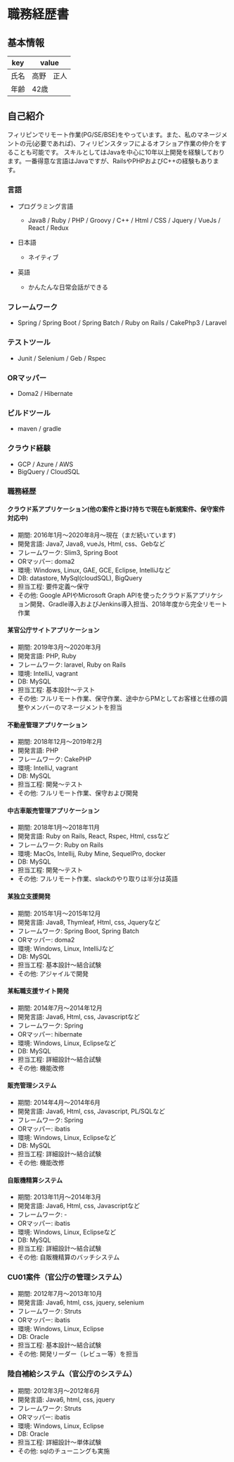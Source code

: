 # 職務経歴書
## 基本情報
|key|value|
|---|-----|
|氏名|高野　正人|
|年齢|42歳|

## 自己紹介
フィリピンでリモート作業(PG/SE/BSE)をやっています。また、私のマネージメントの元(必要であれば)、フィリピンスタッフによるオフショア作業の仲介をすることも可能です。
スキルとしてはJavaを中心に10年以上開発を経験しております。一番得意な言語はJavaですが、RailsやPHPおよびC++の経験もあります。

### 言語

- プログラミング言語
  - Java8 / Ruby / PHP / Groovy / C++ / Html / CSS / Jquery / VueJs / React / Redux

- 日本語
  - ネイティブ
- 英語
  - かんたんな日常会話ができる

### フレームワーク

- Spring / Spring Boot / Spring Batch / Ruby on Rails / CakePhp3 / Laravel

### テストツール

- Junit / Selenium / Geb / Rspec

### ORマッパー

- Doma2 / Hibernate

### ビルドツール

- maven / gradle 

### クラウド経験

- GCP / Azure / AWS
- BigQuery / CloudSQL 

### 職務経歴
#### クラウド系アプリケーション(他の案件と掛け持ちで現在も新規案件、保守案件対応中)
- 期間: 2016年1月〜2020年8月〜現在（まだ続いています)
- 開発言語: Java7, Java8, vueJs, Html, css、Gebなど
- フレームワーク: Slim3, Spring Boot
- ORマッパー: doma2
- 環境: Windows, Linux, GAE, GCE, Eclipse, IntelliJなど
- DB: datastore, MySql(cloudSQL), BigQuery
- 担当工程: 要件定義〜保守
- その他: Google APIやMicrosoft Graph APIを使ったクラウド系アプリケション開発、Gradle導入およびJenkins導入担当、2018年度から完全リモート作業

#### 某官公庁サイトアプリケーション
- 期間: 2019年3月〜2020年3月
- 開発言語: PHP, Ruby
- フレームワーク: laravel, Ruby on Rails
- 環境: IntelliJ, vagrant
- DB: MySQL
- 担当工程: 基本設計〜テスト
- その他: フルリモート作業、保守作業、途中からPMとしてお客様と仕様の調整やメンバーのマネージメントを担当

#### 不動産管理アプリケーション
- 期間: 2018年12月〜2019年2月
- 開発言語: PHP
- フレームワーク: CakePHP
- 環境: IntelliJ, vagrant
- DB: MySQL
- 担当工程: 開発〜テスト
- その他: フルリモート作業、保守および開発

#### 中古車販売管理アプリケーション
- 期間: 2018年1月〜2018年11月
- 開発言語: Ruby on Rails, React, Rspec, Html, cssなど
- フレームワーク: Ruby on Rails
- 環境: MacOs, Intellij, Ruby Mine, SequelPro, docker
- DB: MySQL
- 担当工程: 開発〜テスト
- その他: フルリモート作業、slackのやり取りは半分は英語

#### 某独立支援開発
- 期間: 2015年1月〜2015年12月
- 開発言語: Java8, Thymleaf, Html, css, Jqueryなど
- フレームワーク: Spring Boot, Spring Batch
- ORマッパー: doma2
- 環境: Windows, Linux, IntelliJなど
- DB: MySQL
- 担当工程: 基本設計〜結合試験
- その他: アジャイルで開発

#### 某転職支援サイト開発
- 期間: 2014年7月〜2014年12月
- 開発言語: Java6, Html, css, Javascriptなど
- フレームワーク: Spring
- ORマッパー: hibernate
- 環境: Windows, Linux, Eclipseなど
- DB: MySQL
- 担当工程: 詳細設計〜結合試験
- その他: 機能改修

#### 販売管理システム
- 期間: 2014年4月〜2014年6月
- 開発言語: Java6, Html, css, Javascript, PL/SQLなど
- フレームワーク: Spring
- ORマッパー: ibatis
- 環境: Windows, Linux, Eclipseなど
- DB: MySQL
- 担当工程: 詳細設計〜結合試験
- その他: 機能改修

#### 自販機精算システム
- 期間: 2013年11月〜2014年3月
- 開発言語: Java6, Html, css, Javascriptなど
- フレームワーク: -
- ORマッパー: ibatis
- 環境: Windows, Linux, Eclipseなど
- DB: MySQL
- 担当工程: 詳細設計〜結合試験
- その他: 自販機精算のバッチシステム

### CU01案件（官公庁の管理システム）
- 期間: 2012年7月〜2013年10月
- 開発言語: Java6, html, css, jquery, selenium
- フレームワーク: Struts
- ORマッパー: ibatis
- 環境: Windows, Linux, Eclipse
- DB: Oracle
- 担当工程: 基本設計〜結合試験
- その他: 開発リーダー（レビュー等）を担当

### 陸自補給システム（官公庁のシステム）
- 期間: 2012年3月〜2012年6月
- 開発言語: Java6, html, css, jquery
- フレームワーク: Struts
- ORマッパー: ibatis
- 環境: Windows, Linux, Eclipse
- DB: Oracle
- 担当工程: 詳細設計〜単体試験
- その他: sqlのチューニングも実施

